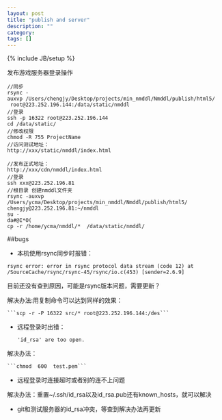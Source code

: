 ```yaml
---
layout: post
title: "publish and server"
description: ""
category: 
tags: []
---
```

{% include JB/setup %}

发布游戏服务器登录操作

    //同步
    rsync -auxvp /Users/chengjy/Desktop/projects/min_nmddl/Nmddl/publish/html5/  root@223.252.196.144:/data/static/nmddl
    //登录
    ssh -p 16322 root@223.252.196.144
    cd /data/static/
    //修改权限
    chmod -R 755 ProjectName
    //访问测试地址：
    http://xxx/static/nmddl/index.html

    //发布正式地址：
    http://xxx/cdn/nmddl/index.html
    //登录
    ssh xxx@223.252.196.81
    //根目录 创建nmddl文件夹
    rsync -auxvp /Users/ycma/Desktop/projects/min_nmddl/Nmddl/publish/html5/ chengjy@223.252.196.81:~/nmddl
    su -
    da#@I*O(
    cp -r /home/ycma/nmddl/*  /data/static/nmddl/

##bugs

 * 本机使用rsync同步时报错：

```rsync error: error in rsync protocol data stream (code 12) at /SourceCache/rsync/rsync-45/rsync/io.c(453) [sender=2.6.9]```


目前还没有查到原因，可能是rsync版本问题，需要更新？

解决办法:用复制命令可以达到同样的效果：

    ```scp -r -P 16322 src/* root@223.252.196.144:/des```

 * 远程登录时出错：

    ```'id_rsa' are too open.```

解决办法：

    ```chmod  600  test.pem```

 * 远程登录时连接超时或者别的连不上问题
 
 解决办法：重置~/.ssh/id_rsa以及id_rsa.pub还有known_hosts，就可以解决

 * git和测试服务器的id_rsa冲突，等查到解决办法再更新































